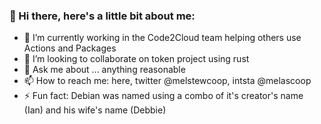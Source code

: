 ### 👋 Hi there, here's a little bit about me:

<!--
**melscoop/melscoop** is a ✨ _special_ ✨ repository because its `README.md` (this file) appears on your GitHub profile. 
--> 



- 🔭 I’m currently working in the Code2Cloud team helping others use Actions and Packages
- 👯 I’m looking to collaborate on token project using rust 
- 💬 Ask me about ... anything reasonable 
- 📫 How to reach me: here, twitter @melstewcoop, intsta @melascoop
- ⚡ Fun fact: Debian was named using a combo of it's creator's name (Ian) and his wife's name (Debbie) 


<!-- - RIP [Deb(Ian) Murdock](https://www.zdnet.com/article/debian-linux-founder-ian-murdock-dies-at-42-cause-unknown/) -->


